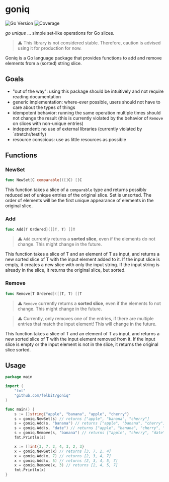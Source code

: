 # goniq
![Go Version](https://img.shields.io/badge/Go-v1.20-blue)
![Coverage](https://img.shields.io/badge/coverage-100%25-brightgreen)

*go unique* ... simple set-like operations for Go slices.

>   :warning: This library is not considered stable. Therefore, caution is advised using it for production for now.

Goniq is a Go language package that provides functions to add and remove elements from a (sorted) string slice.

## Goals

- "out of the way": using this package should be intuitively and not require reading documentation
- generic implementation: where-ever possible, users should not have to care about the types of things
- idempotent behavior: running the same operation multiple times should not change the result (this is currently violated by the behavior of `Remove` on slices with non-unique entries)
- independent: no use of external libraries (currently violated by `stretchr/testify)
- resource conscious: use as little resources as possible

## Functions

### NewSet

```go
func NewSet[C comparable]([]C) []C
```

This function takes a slice of a `comparable` type and returns possibly reduced set of unique entries of the original slice.
Set is unsorted. The order of elements will be the first unique appearance of elements in the original slice.

### Add

```go
func Add[T Ordered]([]T, T) []T
```

>   :warning: `Add` currently returns a **sorted slice**, even if the elements do not change. This might change in the future.

This function takes a slice of T and an element of T as input,
and returns a new sorted slice of T with the input element added to it.
If the input slice is empty, it creates a new slice with only the input string.
If the input string is already in the slice, it returns the original slice, but sorted.


### Remove

```go
func Remove[T Ordered]([]T, T) []T
```

>   :warning: `Remove` currently returns a **sorted slice**, even if the elements fo not change. This might change in the future.

>   :warning: Currently, only removes one of the entries, if there are multiple entries that match the input element! This will change in the future.

This function takes a slice of T and an element of T as input,
and returns a new sorted slice of T with the input element removed from it.
If the input slice is empty or the input element is not in the slice,
it returns the original slice sorted.

## Usage

```go
package main

import (
	"fmt"
	"github.com/felbit/goniq"
)

func main() {
	s := []string{"apple", "banana", "apple", "cherry"}
	s = goniq.NewSet(s) // returns ["apple", "banana", "cherry"]
	s = goniq.Add(s, "banana") // returns ["apple", "banana", "cherry"]
	s = goniq.Add(s, "date") // returns ["apple", "banana", "cherry", "date"]
	s = goniq.Remove(s, "banana") // returns ["apple", "cherry", "date"]
	fmt.Println(s)

	x := []int{3, 7, 2, 4, 3, 2, 3}
	x = goniq.NewSet(x) // returns [3, 7, 2, 4]
	x = goniq.Add(x, 7) // returns [2, 3, 4, 7]
	x = goniq.Add(x, 5) // returns [2, 3, 4, 5, 7]
	x = goniq.Remove(x, 3) // returns [2, 4, 5, 7]
	fmt.Println(x)
}
```
